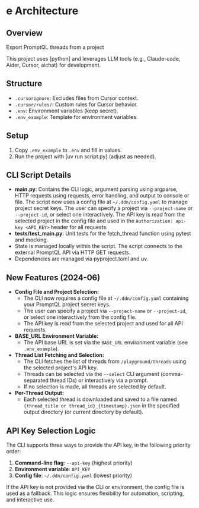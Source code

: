 # e Architecture

## Overview

Export PromptQL threads from a project

This project uses [python] and leverages LLM tools (e.g., Claude-code, Aider, Cursor, aichat) for development.

## Structure

- `.cursorignore`: Excludes files from Cursor context.
- `.cursor/rules/`: Custom rules for Cursor behavior.
- `.env`: Environment variables (keep secret).
- `.env_example`: Template for environment variables.

## Setup

1. Copy `.env_example` to `.env` and fill in values.
2. Run the project with [uv run script.py] (adjust as needed).

## CLI Script Details

- **main.py**: Contains the CLI logic, argument parsing using argparse, HTTP requests using requests, error handling, and output to console or file. The script now uses a config file at `~/.ddn/config.yaml` to manage project secret keys. The user can specify a project via `--project-name` or `--project-id`, or select one interactively. The API key is read from the selected project in the config file and used in the `Authorization: api-key <API_KEY>` header for all requests.
- **tests/test_main.py**: Unit tests for the fetch_thread function using pytest and mocking.
- State is managed locally within the script. The script connects to the external PromptQL API via HTTP GET requests.
- Dependencies are managed via pyproject.toml and uv.

## New Features (2024-06)

- **Config File and Project Selection:**
  - The CLI now requires a config file at `~/.ddn/config.yaml` containing your PromptQL project secret keys.
  - The user can specify a project via `--project-name` or `--project-id`, or select one interactively from the config file.
  - The API key is read from the selected project and used for all API requests.
- **BASE_URL Environment Variable:**
  - The API base URL is set via the `BASE_URL` environment variable (see `.env_example`).
- **Thread List Fetching and Selection:**
  - The CLI fetches the list of threads from `/playground/threads` using the selected project's API key.
  - Threads can be selected via the `--select` CLI argument (comma-separated thread IDs) or interactively via a prompt.
  - If no selection is made, all threads are selected by default.
- **Per-Thread Output:**
  - Each selected thread is downloaded and saved to a file named `{thread_title or thread_id}_{timestamp}.json` in the specified output directory (or current directory by default).

## API Key Selection Logic

The CLI supports three ways to provide the API key, in the following priority order:

1. **Command-line flag**: `--api-key` (highest priority)
2. **Environment variable**: `API_KEY`
3. **Config file**: `~/.ddn/config.yaml` (lowest priority)

If the API key is not provided via the CLI or environment, the config file is used as a fallback. This logic ensures flexibility for automation, scripting, and interactive use.
